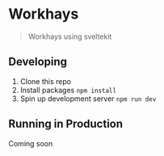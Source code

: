 # Workhays

> Workhays using sveltekit

## Developing

1. Clone this repo
2. Install packages `npm install`
3. Spin up development server `npm run dev`

## Running in Production

Coming soon
